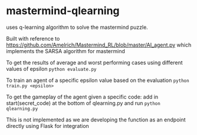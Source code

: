 # mastermind-qlearning
uses q-learning algorithm to solve the mastermind puzzle. </br>

Built with reference to https://github.com/Amelrich/Mastermind_RL/blob/master/AI_agent.py which implements the SARSA algorithm for mastermind </br>

To get the results of average and worst performing cases using different values of epsilon
`python evaluate.py`

To train an agent of a specific epsilon value based on the evaluation
`python train.py <epsilon>`

To get the gameplay of the agent given a specific code:
add in start(secret_code) at the bottom of qlearning.py and run `python qlearning.py`

This is not implemented as we are developing the function as an endpoint directly using Flask for integration
